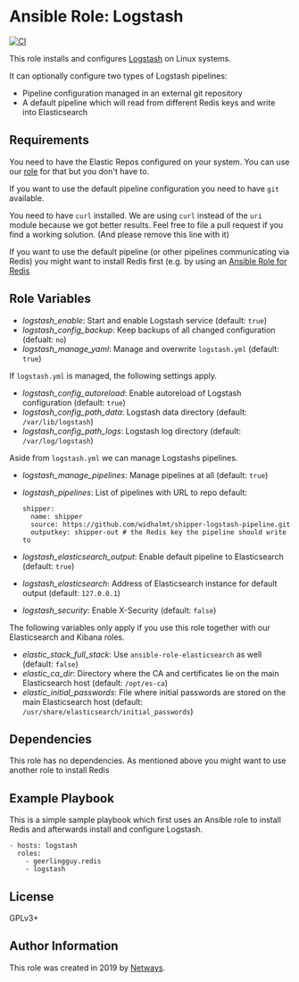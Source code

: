 Ansible Role: Logstash
=========

[![CI](https://github.com/NETWAYS/ansible-role-logstash/workflows/Molecule%20Test/badge.svg?event=push)](https://github.com/NETWAYS/ansible-role-logstash/workflows/Molecule%20Test/badge.svg)

This role installs and configures [Logstash](https://www.elastic.co/products/logstash) on Linux systems.

It can optionally configure two types of Logstash pipelines:
* Pipeline configuration managed in an external git repository
* A default pipeline which will read from different Redis keys and write into Elasticsearch

Requirements
------------

You need to have the Elastic Repos configured on your system. You can use our [role](https://github.com/widhalmt/ansible-role-elastic-repos) for that but you don't have to.

If you want to use the default pipeline configuration you need to have `git` available.

You need to have `curl` installed. We are using `curl` instead of the `uri` module because we got better results. Feel free to file a pull request if you find a working solution. (And please remove this line with it)

If you want to use the default pipeline (or other pipelines communicating via Redis) you might want to install Redis first (e.g. by using an [Ansible Role for Redis](https://galaxy.ansible.com/geerlingguy/redis)

Role Variables
--------------

* *logstash_enable*: Start and enable Logstash service (default: `true`)
* *logstash_config_backup*: Keep backups of all changed configuration (defualt: `no`)
* *logstash_manage_yaml*: Manage and overwrite `logstash.yml` (default: `true`)

If `logstash.yml` is managed, the following settings apply.

* *logstash_config_autoreload*: Enable autoreload of Logstash configuration (default: `true`)
* *logstash_config_path_data*: Logstash data directory (default: `/var/lib/logstash`)
* *logstash_config_path_logs*: Logstash log directory (default: `/var/log/logstash`)

Aside from `logstash.yml` we can manage Logstashs pipelines.

* *logstash_manage_pipelines*: Manage pipelines at all (default: `true`)
* *logstash_pipelines*: List of pipelines with URL to repo
  default:
  ```
  shipper:
    name: shipper
    source: https://github.com/widhalmt/shipper-logstash-pipeline.git
    outputkey: shipper-out # the Redis key the pipeline should write to
  ```

* *logstash_elasticsearch_output*: Enable default pipeline to Elasticsearch (default: `true`)
* *logstash_elasticsearch*: Address of Elasticsearch instance for default output (default: `127.0.0.1`)
* *logstash_security*: Enable X-Security (default: `false`)

The following variables only apply if you use this role together with our Elasticsearch and Kibana roles.

* *elastic_stack_full_stack*: Use `ansible-role-elasticsearch` as well (default: `false`)
* *elastic_ca_dir*: Directory where the CA and certificates lie on the main Elasticsearch host (default: `/opt/es-ca`)
* *elastic_initial_passwords*: File where initial passwords are stored on the main Elasticsearch host (default: `/usr/share/elasticsearch/initial_passwords`)

Dependencies
------------

This role has no dependencies. As mentioned above you might want to use another role to install Redis

Example Playbook
----------------

This is a simple sample playbook which first uses an Ansible role to install Redis and afterwards install and configure Logstash.

    - hosts: logstash
      roles:
        - geerlingguy.redis
        - logstash


License
-------

GPLv3+

Author Information
------------------

This role was created in 2019 by [Netways](https://www.netways.de/).
